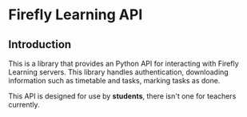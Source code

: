 # Firefly Learning API
## Introduction
This is a library that provides an Python API for interacting with Firefly Learning servers.
This library handles authentication, downloading information such as timetable and tasks, marking tasks as done.

This API is designed for use by **students**, there isn't one for teachers currently.


